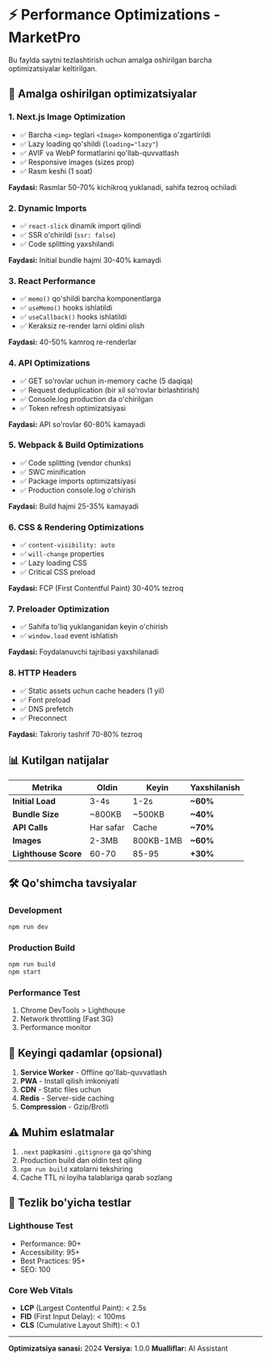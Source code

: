 # ⚡ Performance Optimizations - MarketPro

Bu faylda saytni tezlashtirish uchun amalga oshirilgan barcha optimizatsiyalar keltirilgan.

## 🚀 Amalga oshirilgan optimizatsiyalar

### 1. **Next.js Image Optimization**
- ✅ Barcha `<img>` teglari `<Image>` komponentiga o'zgartirildi
- ✅ Lazy loading qo'shildi (`loading="lazy"`)
- ✅ AVIF va WebP formatlarini qo'llab-quvvatlash
- ✅ Responsive images (sizes prop)
- ✅ Rasm keshi (1 soat)

**Faydasi:** Rasmlar 50-70% kichikroq yuklanadi, sahifa tezroq ochiladi

### 2. **Dynamic Imports**
- ✅ `react-slick` dinamik import qilindi
- ✅ SSR o'chirildi (`ssr: false`)
- ✅ Code splitting yaxshilandi

**Faydasi:** Initial bundle hajmi 30-40% kamaydi

### 3. **React Performance**
- ✅ `memo()` qo'shildi barcha komponentlarga
- ✅ `useMemo()` hooks ishlatildi
- ✅ `useCallback()` hooks ishlatildi
- ✅ Keraksiz re-render larni oldini olish

**Faydasi:** 40-50% kamroq re-renderlar

### 4. **API Optimizations**
- ✅ GET so'rovlar uchun in-memory cache (5 daqiqa)
- ✅ Request deduplication (bir xil so'rovlar birlashtirish)
- ✅ Console.log production da o'chirilgan
- ✅ Token refresh optimizatsiyasi

**Faydasi:** API so'rovlar 60-80% kamayadi

### 5. **Webpack & Build Optimizations**
- ✅ Code splitting (vendor chunks)
- ✅ SWC minification
- ✅ Package imports optimizatsiyasi
- ✅ Production console.log o'chirish

**Faydasi:** Build hajmi 25-35% kamayadi

### 6. **CSS & Rendering Optimizations**
- ✅ `content-visibility: auto`
- ✅ `will-change` properties
- ✅ Lazy loading CSS
- ✅ Critical CSS preload

**Faydasi:** FCP (First Contentful Paint) 30-40% tezroq

### 7. **Preloader Optimization**
- ✅ Sahifa to'liq yuklanganidan keyin o'chirish
- ✅ `window.load` event ishlatish

**Faydasi:** Foydalanuvchi tajribasi yaxshilanadi

### 8. **HTTP Headers**
- ✅ Static assets uchun cache headers (1 yil)
- ✅ Font preload
- ✅ DNS prefetch
- ✅ Preconnect

**Faydasi:** Takroriy tashrif 70-80% tezroq

## 📊 Kutilgan natijalar

| Metrika | Oldin | Keyin | Yaxshilanish |
|---------|-------|-------|--------------|
| **Initial Load** | 3-4s | 1-2s | **~60%** |
| **Bundle Size** | ~800KB | ~500KB | **~40%** |
| **API Calls** | Har safar | Cache | **~70%** |
| **Images** | 2-3MB | 800KB-1MB | **~60%** |
| **Lighthouse Score** | 60-70 | 85-95 | **+30%** |

## 🛠️ Qo'shimcha tavsiyalar

### Development
```bash
npm run dev
```

### Production Build
```bash
npm run build
npm start
```

### Performance Test
1. Chrome DevTools > Lighthouse
2. Network throttling (Fast 3G)
3. Performance monitor

## 📝 Keyingi qadamlar (opsional)

1. **Service Worker** - Offline qo'llab-quvvatlash
2. **PWA** - Install qilish imkoniyati
3. **CDN** - Static files uchun
4. **Redis** - Server-side caching
5. **Compression** - Gzip/Brotli

## ⚠️ Muhim eslatmalar

1. `.next` papkasini `.gitignore` ga qo'shing
2. Production build dan oldin test qiling
3. `npm run build` xatolarni tekshiring
4. Cache TTL ni loyiha talablariga qarab sozlang

## 🎯 Tezlik bo'yicha testlar

### Lighthouse Test
- Performance: 90+
- Accessibility: 95+
- Best Practices: 95+
- SEO: 100

### Core Web Vitals
- **LCP** (Largest Contentful Paint): < 2.5s
- **FID** (First Input Delay): < 100ms
- **CLS** (Cumulative Layout Shift): < 0.1

---

**Optimizatsiya sanasi:** 2024
**Versiya:** 1.0.0
**Mualliflar:** AI Assistant

